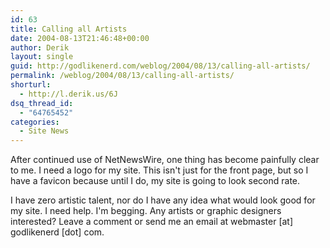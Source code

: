 ```yaml
---
id: 63
title: Calling all Artists
date: 2004-08-13T21:46:48+00:00
author: Derik
layout: single
guid: http://godlikenerd.com/weblog/2004/08/13/calling-all-artists/
permalink: /weblog/2004/08/13/calling-all-artists/
shorturl:
  - http://l.derik.us/6J
dsq_thread_id:
  - "64765452"
categories:
  - Site News
---
```

After continued use of NetNewsWire, one thing has become painfully clear to me. I need a logo for my site. This isn't just for the front page, but so I have a favicon because until I do, my site is going to look second rate.

I have zero artistic talent, nor do I have any idea what would look good for my site. I need help. I'm begging. Any artists or graphic designers interested? Leave a comment or send me an email at webmaster [at] godlikenerd [dot] com.
